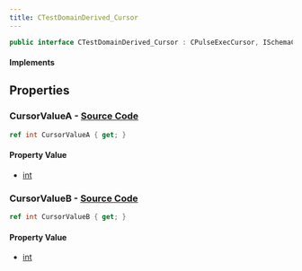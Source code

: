 ```yaml
---
title: CTestDomainDerived_Cursor
---
```


```csharp
public interface CTestDomainDerived_Cursor : CPulseExecCursor, ISchemaClass<CPulseExecCursor>, ISchemaClass<CTestDomainDerived_Cursor>, ISchemaField, ISchemaClass, INativeHandle
```

#### Implements

## Properties

### **CursorValueA** - [Source Code](https://github.com/swiftly-solution/swiftlys2/blob/main/managed/src/SwiftlyS2.Generated/Schemas/Interfaces/CTestDomainDerived_Cursor.cs#L16)

```csharp
ref int CursorValueA { get; }
```

#### Property Value

- [int](https://learn.microsoft.com/dotnet/api/system.int32)

### **CursorValueB** - [Source Code](https://github.com/swiftly-solution/swiftlys2/blob/main/managed/src/SwiftlyS2.Generated/Schemas/Interfaces/CTestDomainDerived_Cursor.cs#L18)

```csharp
ref int CursorValueB { get; }
```

#### Property Value

- [int](https://learn.microsoft.com/dotnet/api/system.int32)


